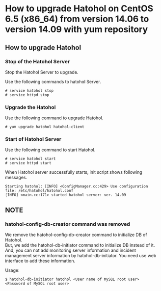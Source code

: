 How to upgrade Hatohol on CentOS 6.5 (x86_64) from version 14.06 to version 14.09 with yum repository
=====================================================================================================

How to upgrade Hatohol
----------------------

### Stop of the Hatohol Server
Stop the Hatohol Server to upgrade.

Use the following commands to hatohol Server.

    # service hatohol stop
    # service httpd stop

### Upgrade the Hatohol

Use the following command to upgrade Hatohol.

    # yum upgrade hatohol hatohol-client

### Start of Hatohol Server

Use the following command to start Hatohol.

    # service hatohol start
    # service httpd start

When Hatohol server successfully starts, init script shows following messages.

    Starting hatohol: [INFO] <ConfigManager.cc:429> Use configuration file: /etc/hatohol/hatohol.conf
    [INFO] <main.cc:171> started hatohol server: ver. 14.09

NOTE
----

### hatohol-config-db-creator command was removed

We remove the hatohol-config-db-creator command to initialize DB of Hatohol.  
But, we add the hatohol-db-initiator command to initialize DB instead of it.  
And, you can not add monitoring server information and incident management server information by hatohol-db-initiator.
You need use web interface to add these information.

Usage:

    $ hatohol-db-initiator hatohol <User name of MySQL root user> <Password of MySQL root user>

